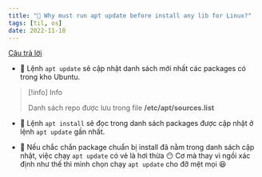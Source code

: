 ```yaml
---
title: "🌱 Why must run apt update before install any lib for Linux?"
tags: [til, os]
date: 2022-11-18
---
```


[Câu trả lời](https://askubuntu.com/questions/337198/is-sudo-apt-get-update-mandatory-before-every-package-installation)

- 🌱 Lệnh `apt update` sẽ cập nhật danh sách mới nhất các packages có trong kho Ubuntu.

> [!info] Info
> 
> Danh sách repo được lưu trong file **/etc/apt/sources.list**

- 🌱 Lệnh `apt install` sẽ đọc trong danh sách packages được cập nhật ở lệnh `apt update` gần nhất.

- 🌱 Nếu chắc chắn package chuẩn bị install đã nằm trong danh sách cập nhật, việc chạy `apt update` có vẻ là hơi thừa 😶 Cơ mà thay vì ngồi xác định như thế thì mình chọn chạy `apt update` cho đỡ mệt mọi 😆

